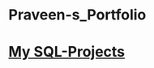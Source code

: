 # Praveen-s_Portfolio
# [My SQL-Projects](https://github.com/Praveen2705/Praveen-s_Portfolio/tree/main/SQL-Project)
